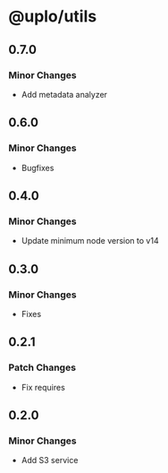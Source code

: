 # @uplo/utils

## 0.7.0

### Minor Changes

- Add metadata analyzer

## 0.6.0

### Minor Changes

- Bugfixes

## 0.4.0

### Minor Changes

- Update minimum node version to v14

## 0.3.0

### Minor Changes

- Fixes

## 0.2.1

### Patch Changes

- Fix requires

## 0.2.0

### Minor Changes

- Add S3 service
